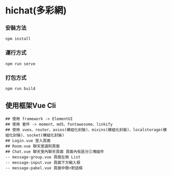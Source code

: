 # hichat(多彩網)
### 安裝方法
```
npm install
```
### 運行方式
```
npm run serve
```
### 打包方式
```
npm run build
```
## 使用框架Vue Cli
```
## 使用 framework -> ElementUI
## 使用 套件 -> moment、md5、fontawesome、linkify
## 使用 vuex、router、axios(模組化封裝)、mixins(模組化封裝)、localstorage(模組化封裝)、socket(模組化封裝)
## Login.vue 登入頁面
## Room.vue 聊天室選則頁面
## Chat.vue 聊天室內聊天頁面 頁面內有區分三塊組件
-- message-group.vue 頁面左側 List
-- message-input.vue 頁面下方輸入框
-- message-pabel.vue 頁面中間+對話框
```